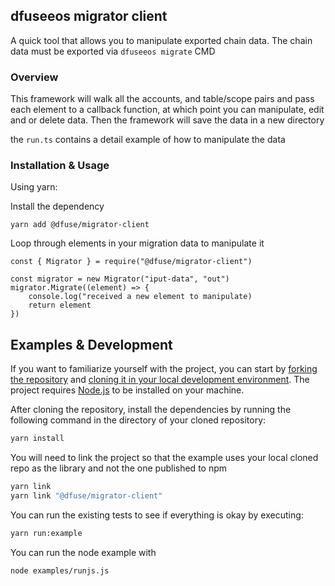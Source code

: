 ## dfuseeos migrator client

A quick tool that allows you to manipulate exported chain data. The chain data must
be exported via `dfuseeos migrate` CMD

### Overview

This framework will walk all the accounts, and table/scope pairs and pass each element to a callback 
function, at which point you can manipulate, edit and or delete data. Then the framework will 
save the data in a new directory  

the `run.ts` contains a detail example of how to manipulate the data

### Installation & Usage



Using yarn:

Install the dependency 

```
yarn add @dfuse/migrator-client
``` 

Loop through elements in your migration data to manipulate it

```
const { Migrator } = require("@dfuse/migrator-client")

const migrator = new Migrator("iput-data", "out")
migrator.Migrate((element) => {
    console.log("received a new element to manipulate)
    return element
})

```

## Examples & Development
If you want to familiarize yourself with the project, you can start by [forking the repository](https://help.github.com/articles/fork-a-repo/) and [cloning it in your local development environment](https://help.github.com/articles/cloning-a-repository/). 
The project requires [Node.js](https://nodejs.org) to be installed on your machine.

After cloning the repository, install the dependencies by running the following command in the directory of your cloned repository:

```bash
yarn install
```

You will need to link the project so that the example uses your local cloned repo as the library
and not the one published to npm

```bash
yarn link
yarn link "@dfuse/migrator-client"
```

You can run the existing tests to see if everything is okay by executing:

```bash
yarn run:example
```


You can run the node example with
```bash
node examples/runjs.js
```
